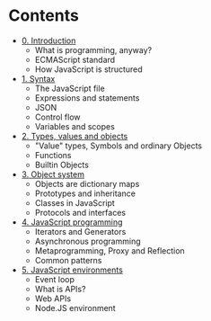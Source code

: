 # Contents
- [0. Introduction](0-introduction.md)
  - What is programming, anyway?
  - ECMAScript standard
  - How JavaScript is structured
- [1. Syntax](1-syntax.md)
  - The JavaScript file
  - Expressions and statements
  - JSON
  - Control flow
  - Variables and scopes
- [2. Types, values and objects](2-types.md)
  - "Value" types, Symbols and ordinary Objects
  - Functions
  - Builtin Objects
- [3. Object system](3-objects.md)
  - Objects are dictionary maps
  - Prototypes and inheritance
  - Classes in JavaScript
  - Protocols and interfaces
- [4. JavaScript programming](4-programming.md)
  - Iterators and Generators
  - Asynchronous programming
  - Metaprogramming, Proxy and Reflection
  - Common patterns
- [5. JavaScript environments](5-environments.md)
  - Event loop
  - What is APIs?
  - Web APIs
  - Node.JS environment
